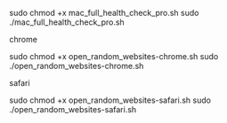 sudo chmod +x mac_full_health_check_pro.sh
sudo ./mac_full_health_check_pro.sh



chrome

sudo chmod +x open_random_websites-chrome.sh
sudo ./open_random_websites-chrome.sh


safari

sudo chmod +x open_random_websites-safari.sh
sudo ./open_random_websites-safari.sh
